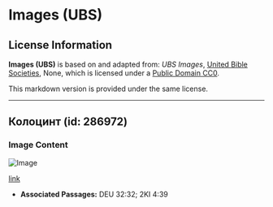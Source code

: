 # Images (UBS)

## License Information

**Images (UBS)** is based on and adapted from: _UBS Images_, [United Bible Societies](https://unitedbiblesocieties.org/), None, which is licensed under a [Public Domain CC0](https://creativecommons.org/public-domain/cc0/).

This markdown version is provided under the same license.



--------------------------------

## Колоцинт (id: 286972)

### Image Content

![Image](https://cdn.aquifer.bible/aquifer-content/resources/Media/WEB-0140_colocynth.jpg)

[link](https://cdn.aquifer.bible/aquifer-content/resources/Media/WEB-0140_colocynth.jpg)

* **Associated Passages:** DEU 32:32; 2KI 4:39

